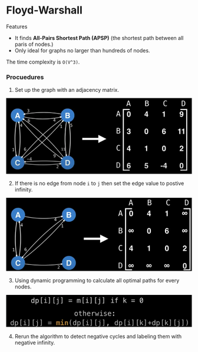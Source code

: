 # Floyd-Warshall

Features

- It finds **All-Pairs Shortest Path (APSP)** (the shortest path between all paris of nodes.)
- Only ideal for graphs no larger than hundreds of nodes.

The time complexity is `O(V^3)`.

### Procuedures

1. Set up the graph with an adjacency matrix.

![fw step 1](fw-step-1.png)

2. If there is no edge from node `i` to `j` then set the edge value to postive infinity.

![fw step 2](fw-step-2.png)

3. Using dynamic programming to calculate all optimal paths for every nodes.

![fw step 3](fw-step-3.png)

4. Rerun the algorithm to detect negative cycles and labeling them with negative infinity.
